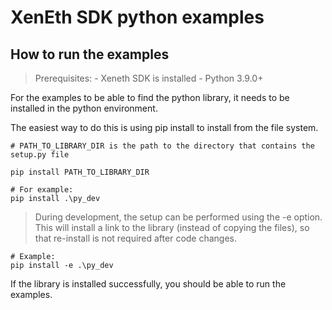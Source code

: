 # XenEth SDK python examples

## How to run the examples

> Prerequisites: - Xeneth SDK is installed
>                - Python 3.9.0+

For the examples to be able to find the python library, it needs to be installed in the python environment.

The easiest way to do this is using pip install to install from the file system.

```
# PATH_TO_LIBRARY_DIR is the path to the directory that contains the setup.py file

pip install PATH_TO_LIBRARY_DIR

# For example:
pip install .\py_dev 
```

> During development, the setup can be performed using the -e option. This will install a link to the library (instead of copying the files), so that re-install is not required after code changes.

```
# Example:
pip install -e .\py_dev 
```

If the library is installed successfully, you should be able to run the examples.